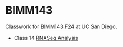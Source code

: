 # BIMM143

Classwork for [BIMM143 F24](https://bioboot.github.io/bimm143_F24/) at UC San Diego.

- Class 14 [RNASeq Analysis](https://github.com/sofia-ls-class/BIMM143/blob/main/BIMM143_Lab14/BIMM143-Lab14-RNA-Seq-analysis.pdf)
